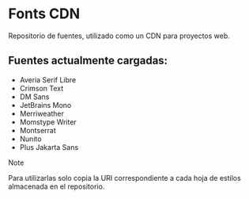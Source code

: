 # Fonts CDN

Repositorio de fuentes, utilizado como un CDN para proyectos web.

## Fuentes actualmente cargadas:

- Averia Serif Libre
- Crimson Text
- DM Sans
- JetBrains Mono
- Merriweather
- Momstype Writer
- Montserrat
- Nunito
- Plus Jakarta Sans

> [!NOTE]
> Para utilizarlas solo copia la URI correspondiente a cada hoja de estilos almacenada en el repositorio.

